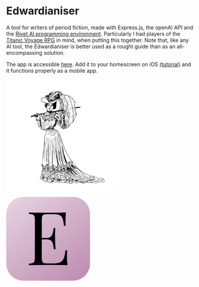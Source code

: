# Edwardianiser

A tool for writers of period fiction, made with Express.js, the openAI API and  the [Rivet AI programming environment](https://rivet.ironcladapp.com/). Particularly I had players of the [Titanic Voyage RPG](https://www.titanic-voyage.com/) in mind, when putting this together. Note that, like any AI tool, the Edwardianiser is better used as a rought guide than as an all-encompassing solution. 

The app is accessible [here](https://edwardianiser-f685a3a0a01a.herokuapp.com/). Add it to your homescreen on iOS [(tutorial)](https://support.apple.com/guide/shortcuts/add-a-shortcut-to-the-home-screen-apd735880972/ios) and it functions properly as a mobile app. 

![Image](https://github.com/Softwave/Edwardianiser/blob/main/public/lady.png)

![Image](https://github.com/Softwave/Edwardianiser/blob/main/public/icon.png)